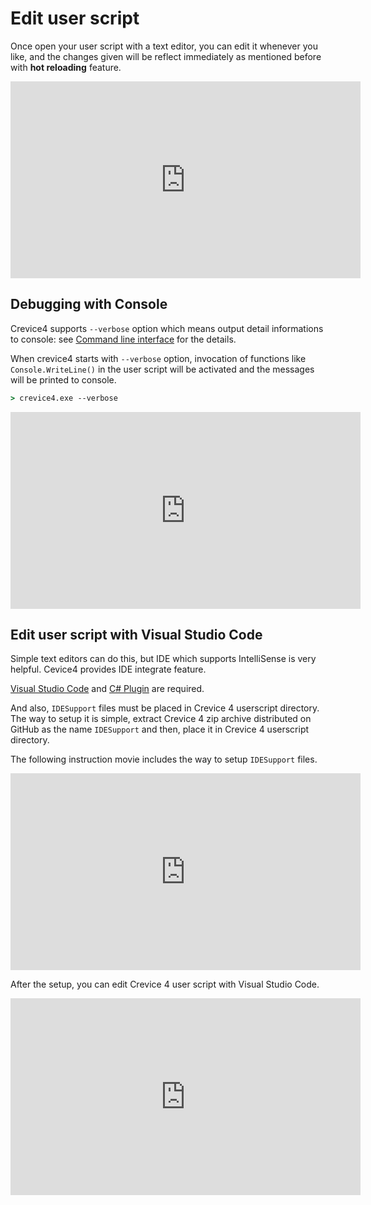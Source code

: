   
# Edit user script
  
  
Once open your user script with a text editor, you can edit it whenever you like, and the changes given will be reflect immediately as mentioned before with **hot reloading** feature.
  
<iframe width="560" height="315" src="https://www.youtube.com/embed/NDZc8hArVd8" frameborder="0" allow="autoplay; encrypted-media" allowfullscreen></iframe> 
  
## Debugging with Console
  
  
Crevice4 supports `--verbose` option which means output detail informations to console: see [Command line interface](#command-line-interface ) for the details.
  
When crevice4 starts with `--verbose` option, invocation of functions like `Console.WriteLine()` in the user script will be activated and the messages will be printed to console.
  
```bat
> crevice4.exe --verbose
```
  
<iframe width="560" height="315" src="https://www.youtube.com/embed/c8bRyaE1iC0" frameborder="0" allow="autoplay; encrypted-media" allowfullscreen></iframe> 
  
  
## Edit user script with Visual Studio Code
  
  
Simple text editors can do this, but IDE which supports IntelliSense is very helpful. Cevice4 provides IDE integrate feature. 
  
[Visual Studio Code](https://code.visualstudio.com/ ) and [C\# Plugin](https://marketplace.visualstudio.com/items?itemName=ms-vscode.csharp ) are required. 
  
And also, `IDESupport` files must be placed in Crevice 4 userscript directory. The way to setup it is simple, extract Crevice 4 zip archive distributed on GitHub as the name `IDESupport` and then, place it in Crevice 4 userscript directory.
  
The following instruction movie includes the way to setup `IDESupport` files.
  
<iframe width="560" height="315" src="https://www.youtube.com/embed/VkRK_w7ad80" frameborder="0" allow="autoplay; encrypted-media" allowfullscreen></iframe>
  
After the setup, you can edit Crevice 4 user script with Visual Studio Code.
  
<iframe width="560" height="315" src="https://www.youtube.com/embed/4mK8CgCwSFw" frameborder="0" allow="autoplay; encrypted-media" allowfullscreen></iframe>
  
  
  